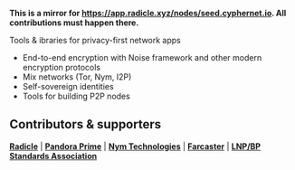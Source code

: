 **This is a mirror for https://app.radicle.xyz/nodes/seed.cyphernet.io.
All contributions must happen there.**

Tools & ibraries for privacy-first network apps

* End-to-end encryption with Noise framework and other modern encryption protocols
* Mix networks (Tor, Nym, I2P)
* Self-sovereign identities
* Tools for building P2P nodes

## Contributors & supporters

**[Radicle](https://github.com/radicle-dev)** |
**[Pandora Prime](https://github.com/pandora-prime)** | 
**[Nym Technologies](https://github.com/nymtech)** |
**[Farcaster](https://github.com/farcaster-project)** |
**[LNP/BP Standards Association](https://github.com/LNP-BP)**
